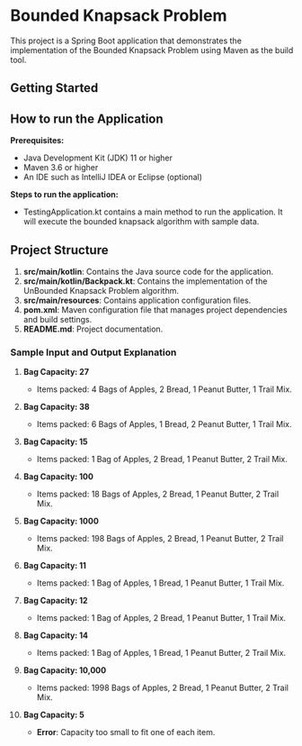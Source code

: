 # Bounded Knapsack Problem

This project is a Spring Boot application that demonstrates the implementation of the Bounded Knapsack Problem using Maven as the build tool.

## Getting Started

## How to run the Application
**Prerequisites:**
- Java Development Kit (JDK) 11 or higher
- Maven 3.6 or higher
- An IDE such as IntelliJ IDEA or Eclipse (optional)

**Steps to run the application:**
- TestingApplication.kt contains a main method to run the application. It will execute the bounded knapsack algorithm with sample data.

## Project Structure 
1. **src/main/kotlin**: Contains the Java source code for the application.
2. **src/main/kotlin/Backpack.kt**: Contains the implementation of the UnBounded Knapsack Problem algorithm.
2. **src/main/resources**: Contains application configuration files.
3. **pom.xml**: Maven configuration file that manages project dependencies and build settings.
4. **README.md**: Project documentation.


### Sample Input and Output Explanation

1. **Bag Capacity: 27**
    - Items packed: 4 Bags of Apples, 2 Bread, 1 Peanut Butter, 1 Trail Mix.

2. **Bag Capacity: 38**
    - Items packed: 6 Bags of Apples, 1 Bread, 2 Peanut Butter, 1 Trail Mix.

3. **Bag Capacity: 15**
    - Items packed: 1 Bag of Apples, 2 Bread, 1 Peanut Butter, 2 Trail Mix.

4. **Bag Capacity: 100**
    - Items packed: 18 Bags of Apples, 2 Bread, 1 Peanut Butter, 2 Trail Mix.

5. **Bag Capacity: 1000**
    - Items packed: 198 Bags of Apples, 2 Bread, 1 Peanut Butter, 2 Trail Mix.

6. **Bag Capacity: 11**
    - Items packed: 1 Bag of Apples, 1 Bread, 1 Peanut Butter, 1 Trail Mix.

7. **Bag Capacity: 12**
    - Items packed: 1 Bag of Apples, 2 Bread, 1 Peanut Butter, 1 Trail Mix.

8. **Bag Capacity: 14**
    - Items packed: 1 Bag of Apples, 1 Bread, 1 Peanut Butter, 2 Trail Mix.

9. **Bag Capacity: 10,000**
    - Items packed: 1998 Bags of Apples, 2 Bread, 1 Peanut Butter, 2 Trail Mix.

10. **Bag Capacity: 5**
    - **Error**: Capacity too small to fit one of each item.